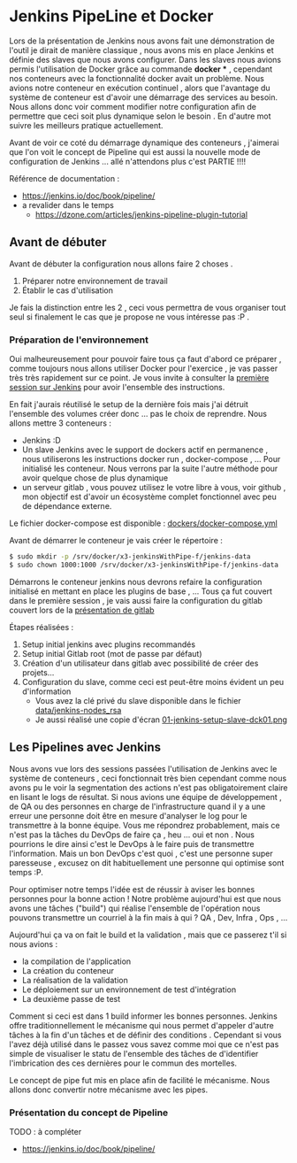 # Jenkins PipeLine et Docker

Lors de la présentation de Jenkins nous avons fait une démonstration de l'outil je dirait de manière classique , nous avons mis en place Jenkins et définie des slaves que nous avons configurer. Dans les slaves nous avions permis l'utilisation de Docker grâce au commande **docker \*** , cependant nos conteneurs avec la fonctionnalité docker avait un problème. Nous avions notre conteneur en exécution continuel , alors que l'avantage du système de conteneur est d'avoir une démarrage des services au besoin. Nous allons donc voir comment modifier notre configuration afin de permettre que ceci soit plus dynamique selon le besoin . En d'autre mot suivre les meilleurs pratique actuellement. 

Avant de voir ce coté du démarrage dynamique des conteneurs , j'aimerai que l'on voit le concept de Pipeline qui est aussi la nouvelle mode de configuration de Jenkins ... allé n'attendons plus c'est PARTIE !!!!

Référence de documentation : 

* https://jenkins.io/doc/book/pipeline/
* a revalider dans le temps
    * https://dzone.com/articles/jenkins-pipeline-plugin-tutorial

## Avant de débuter

Avant de débuter la configuration nous allons faire 2 choses .

1. Préparer notre environnement de travail 
2. Établir le cas d'utilisation 

Je fais la distinction entre les 2 , ceci vous permettra de vous organiser tout seul si finalement le cas que je propose ne vous intéresse pas :P .

### Préparation de l'environnement 

Oui malheureusement pour pouvoir faire tous ça faut d'abord ce préparer , comme toujours nous allons utiliser Docker pour l'exercice , je vas passer très très rapidement sur ce point. Je vous invite à consulter la [première session sur Jenkins](../jenkins/01-presentation.md) pour avoir l'ensemble des instructions. 

En fait j'aurais réutilisé le setup de la dernière fois mais j'ai détruit l'ensemble des volumes créer donc ... pas le choix de reprendre. Nous allons mettre 3 conteneurs :

* Jenkins :D
* Un slave Jenkins avec le support de dockers actif en permanence , nous utiliserons les instructions docker run , docker-compose , ... Pour initialisé les conteneur. Nous verrons par la suite l'autre méthode pour avoir quelque chose de plus dynamique
* un serveur gitlab , vous pouvez utilisez le votre libre à vous, voir github , mon objectif est d'avoir un écosystème complet fonctionnel avec peu de dépendance externe.

Le fichier docker-compose est disponible : [dockers/docker-compose.yml](./dockers/docker-compose-v1.yml)

Avant de démarrer le conteneur je vais créer le répertoire :

```bash
$ sudo mkdir -p /srv/docker/x3-jenkinsWithPipe-f/jenkins-data
$ sudo chown 1000:1000 /srv/docker/x3-jenkinsWithPipe-f/jenkins-data
```

Démarrons le conteneur jenkins nous devrons refaire la configuration initialisé en mettant en place les plugins de base , ... Tous ça fut couvert dans le première session , je vais aussi faire la configuration du gitlab couvert lors de la [présentation de gitlab](../gitlab/01-presentation.md)

Étapes réalisées :

1. Setup initial jenkins avec plugins recommandés
2. Setup initial Gitlab root (mot de passe par défaut) 
3. Création d'un utilisateur dans gitlab avec possibilité de créer des projets...
4. Configuration du slave, comme ceci est peut-être moins évident un peu d'information
    * Vous avez la clé privé du slave disponible dans le fichier [data/jenkins-nodes_rsa](./data/jenkins-nodes_rsa)
    * Je aussi réalisé une copie d'écran [01-jenkins-setup-slave-dck01.png](./imgs/01-jenkins-setup-slave-dck01.png)



## Les Pipelines avec Jenkins

Nous avons vue lors des sessions passées l'utilisation de Jenkins avec le système de conteneurs , ceci fonctionnait très bien cependant comme nous avons pu le voir la segmentation des actions n'est pas obligatoirement claire en lisant le logs de résultat. Si nous avions une équipe de développement , de QA ou des personnes en charge de l'infrastructure quand il y a une erreur une personne doit être en mesure d'analyser le log pour le transmettre à la bonne équipe. Vous me répondrez probablement, mais ce n'est pas la tâches du DevOps de faire ça , heu ... oui et non . Nous pourrions le dire ainsi c'est le DevOps à le faire puis de transmettre l'information. Mais un bon DevOps c'est quoi , c'est une personne super paresseuse , excusez on dit habituellement une personne qui optimise sont temps :P.

Pour optimiser notre temps l'idée est de réussir à aviser les bonnes personnes pour la bonne action ! Notre problème aujourd'hui est que nous avons une tâches ("build") qui réalise l'ensemble de l'opération nous pouvons transmettre un courriel à la fin mais à qui ? QA , Dev, Infra , Ops , ... 

Aujourd'hui ça va on fait le build et la validation , mais que ce passerez t'il si nous avions :

* la compilation de l'application
* La création du conteneur
* La réalisation de la validation
* Le déploiement sur un environnement de test d'intégration
* La deuxième passe de test

Comment si ceci est dans 1 build informer les bonnes personnes. Jenkins offre traditionnellement le mécanisme qui nous permet d'appeler d'autre tâches à la fin d'un tâches et de définir des conditions . Cependant si vous l'avez déjà utilisé dans le passez vous savez comme moi que ce n'est pas simple de visualiser le statu de l'ensemble des tâches de d'identifier l'imbrication des ces dernières pour le commun des mortelles.

Le concept de pipe fut mis en place afin de facilité le mécanisme. Nous allons donc convertir notre mécanisme avec les pipes.



### Présentation du concept de Pipeline

TODO : à compléter

* https://jenkins.io/doc/book/pipeline/

### 
